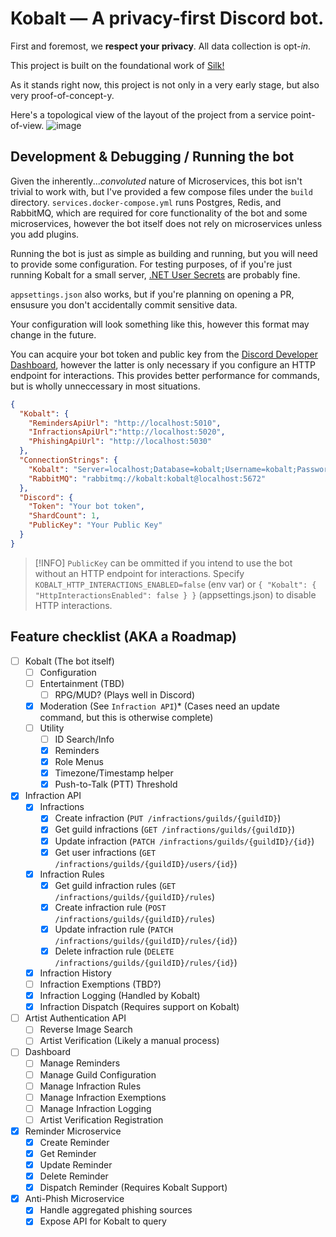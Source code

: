 # Kobalt — A privacy-first Discord bot.

First and foremost, we **respect your privacy**. All data collection is opt-*in*.

This project is built on the foundational work of [Silk!](https://silkbot.cc/src)

As it stands right now, this project is not only in a very early stage, but also very proof-of-concept-y.

Here's a topological view of the layout of the project from a service point-of-view.
![image](https://user-images.githubusercontent.com/42438262/235146588-d9f82610-665d-404c-a7b5-995bbd0ba23e.png)

## Development & Debugging / Running the bot

Given the inherently...*convoluted* nature of Microservices, this bot isn't trivial to work with, but I've provided a few compose files under the `build` directory. 
`services.docker-compose.yml` runs Postgres, Redis, and RabbitMQ, which are required for core functionality of the bot and some microservices, however the bot itself does not rely on microservices unless you add plugins.

Running the bot is just as simple as building and running, but you will need to provide some configuration. For testing purposes, of if you're just running Kobalt for a small server, [.NET User Secrets](https://learn.microsoft.com/en-us/aspnet/core/security/app-secrets?view=aspnetcore-7.0) are probably fine.

`appsettings.json` also works, but if you're planning on opening a PR, ensusure you don't accidentally commit sensitive data.

Your configuration will look something like this, however this format may change in the future. 

You can acquire your bot token and public key from the [Discord Developer Dashboard](https://discord.com/developers/applications), however the latter is only necessary if you configure an HTTP endpoint for interactions. This provides better performance for commands, but is wholly unneccessary in most situations.

```json
{
  "Kobalt": {
    "RemindersApiUrl": "http://localhost:5010",
    "InfractionsApiUrl":"http://localhost:5020",
    "PhishingApiUrl": "http://localhost:5030"
  },
  "ConnectionStrings": {
    "Kobalt": "Server=localhost;Database=kobalt;Username=kobalt;Password=kobalt;",
    "RabbitMQ": "rabbitmq://kobalt:kobalt@localhost:5672"
  },
  "Discord": {
    "Token": "Your bot token",
    "ShardCount": 1,
    "PublicKey": "Your Public Key"
  }
}
```

> [!INFO]
> `PublicKey` can be ommitted if you intend to use the bot without an HTTP endpoint for interactions.
> Specify `KOBALT_HTTP_INTERACTIONS_ENABLED=false` (env var) or `{ "Kobalt": { "HttpInteractionsEnabled": false } }` (appsettings.json) to disable HTTP interactions.

## Feature checklist (AKA a Roadmap)

- [ ] Kobalt (The bot itself)
    - [ ] Configuration
    - [ ] Entertainment (TBD)
        - [ ] RPG/MUD? (Plays well in Discord)
    - [x] Moderation (See `Infraction API`)* (Cases need an update command, but this is otherwise complete)
    - [ ] Utility
        - [ ] ID Search/Info
        - [x] Reminders
        - [x] Role Menus
        - [x] Timezone/Timestamp helper
        - [x] Push-to-Talk (PTT) Threshold

- [x] Infraction API  
    - [x] Infractions
        - [x] Create infraction (`PUT /infractions/guilds/{guildID}`)
        - [x] Get guild infractions (`GET /infractions/guilds/{guildID}`)
        - [x] Update infraction (`PATCH /infractions/guilds/{guildID}/{id}`)
        - [x] Get user infractions (`GET /infractions/guilds/{guildID}/users/{id}`)
    - [x] Infraction Rules
        - [x] Get guild infraction rules (`GET /infractions/guilds/{guildID}/rules`)
        - [x] Create infraction rule (`POST /infractions/guilds/{guildID}/rules`)
        - [x] Update infraction rule (`PATCH /infractions/guilds/{guildID}/rules/{id}`)
        - [x] Delete infraction rule (`DELETE /infractions/guilds/{guildID}/rules/{id}`)
    - [x] Infraction History
    - [ ] Infraction Exemptions (TBD?)
    - [x] Infraction Logging (Handled by Kobalt)
    - [x] Infraction Dispatch (Requires support on Kobalt)

- [ ] Artist Authentication API
    - [ ] Reverse Image Search
    - [ ] Artist Verification (Likely a manual process)

- [ ] Dashboard
    - [ ] Manage Reminders
    - [ ] Manage Guild Configuration
    - [ ] Manage Infraction Rules
    - [ ] Manage Infraction Exemptions
    - [ ] Manage Infraction Logging
    - [ ] Artist Verification Registration

- [x] Reminder Microservice
    - [x] Create Reminder
    - [x] Get Reminder
    - [x] Update Reminder
    - [x] Delete Reminder
    - [x] Dispatch Reminder (Requires Kobalt Support)

- [x] Anti-Phish Microservice
    - [x] Handle aggregated phishing sources
    - [x] Expose API for Kobalt to query
